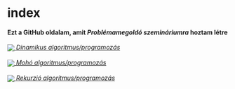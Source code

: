 # index
<b>Ezt a GitHub oldalam, amit <i>Problémamegoldó szemináriumra</i> hoztam létre</b>
<br>
<br>
<a href="dinamikus_programozas.html">
<img src="https://www.onismeret-tehetseggondozas.hu/wp-content/uploads/success-coaching.jpg" align="center">
<i>Dinamikus algoritmus/programozás</i>
<br>
<br>
<a href="dinamikus_programozas.html">
<img src="https://www.onismeret-tehetseggondozas.hu/wp-content/uploads/success-coaching.jpg" align="center">
<i>Mohó algoritmus/programozás</i>
<br>
<br>
<a href="dinamikus_programozas.html">
<img src="https://www.onismeret-tehetseggondozas.hu/wp-content/uploads/success-coaching.jpg" align="center">
<i>Rekurzió algoritmus/programozás</i>